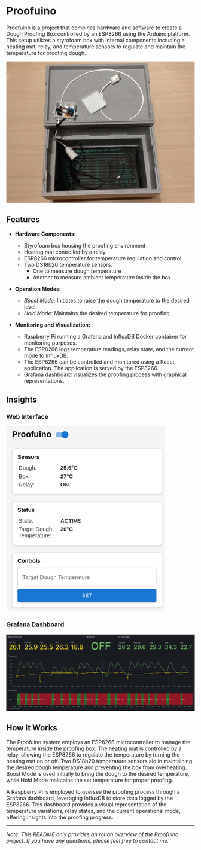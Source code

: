 # Proofuino

Proofuino is a project that combines hardware and software to create a Dough Proofing Box controlled by an ESP8266 using the Arduino platform. This setup utilizes a styrofoam box with internal components including a heating mat, relay, and temperature sensors to regulate and maintain the temperature for proofing dough.

![Proofing Box](/images/proofing_box.JPG)

## Features

- **Hardware Components:**
  - Styrofoam box housing the proofing environment
  - Heating mat controlled by a relay
  - ESP8266 microcontroller for temperature regulation and control
  - Two DS18b20 temperature sensors:
    - One to measure dough temperature
    - Another to measure ambient temperature inside the box

- **Operation Modes:**
  - *Boost Mode:* Initiates to raise the dough temperature to the desired level.
  - *Hold Mode:* Maintains the desired temperature for proofing.

- **Monitoring and Visualization:**
  - Raspberry Pi running a Grafana and InfluxDB Docker container for monitoring purposes.
  - The ESP8266 logs temperature readings, relay state, and the current mode to InfluxDB.
  - The ESP8266 can be controlled and monitored using a React application. The application is served by the ESP8266.
  - Grafana dashboard visualizes the proofing process with graphical representations.

## Insights

### Web Interface
![Web interface](/images/webinterface.png)

### Grafana Dashboard
![Grafana Dashboard](/images/grafana_dashboard.png)


## How It Works

The Proofuino system employs an ESP8266 microcontroller to manage the temperature inside the proofing box. The heating mat is controlled by a relay, allowing the ESP8266 to regulate the temperature by turning the heating mat on or off. Two DS18b20 temperature sensors aid in maintaining the desired dough temperature and preventing the box from overheating. Boost Mode is used initially to bring the dough to the desired temperature, while Hold Mode maintains the set temperature for proper proofing.

A Raspberry Pi is employed to oversee the proofing process through a Grafana dashboard, leveraging InfluxDB to store data logged by the ESP8266. This dashboard provides a visual representation of the temperature variations, relay states, and the current operational mode, offering insights into the proofing progress.

---

*Note: This README only provides an rough overview of the Proofuino project. If you have any questions, please feel free to contact me.*
